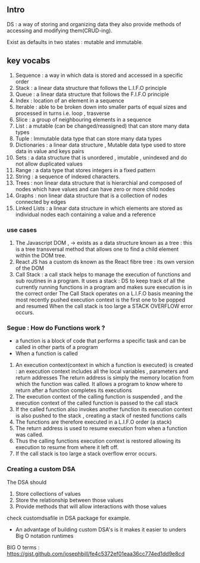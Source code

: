 ## Intro 
DS : a way of storing and organizing data 
they also provide methods of accessing and modifying them(CRUD-ing). 

Exist as defaults in two states : mutable and immutable.

## key vocabs 
1. Sequence : a way in which data is stored and accessed in a specific order 
2. Stack :  a linear data structure that follows the L.I.F.O principle 
3. Queue : a linear data structure that follows the F.I.F.O principle 
4. Index : location of an element in a sequence 
5. Iterable : able to be broken down into smaller parts of equal sizes and processed in turns i.e. loop , trasverse 
6. Slice : a group of neighbouring elements in a sequence 
7. List : a mutable (can be changed/reassigned) that can store many data types 
8. Tuple : Immutable data type that can store many data types 
9. Dictionaries : a linear data structure , Mutable data type used to store data in value and keys pairs
10. Sets : a data structure that is unordered , imutable , unindexed and do not allow duplicated values 
11. Range : a data type that stores integers in a fixed pattern 
12. String : a sequence of indexed characters.
13. Trees : non linear data structure that is hierarchial and composed of nodes which have values and can have zero or more child nodes 
14. Graphs : non linear data structure that is a collection of nodes connected by edges 
15. Linked Lists : a linear data structure in which elements are stored as individual nodes each containing a value and a reference 

### use cases 
1. The Javascript DOM , -> exists as a data structure known as a tree : this is a tree transversal method that allows one to find a child element within the DOM tree.
2. React JS has a custom ds known as the React fibre tree : its own version of the DOM 
3. Call Stack : a call stack helps to manage the execution of functions and sub routines in a program.
It uses a stack : DS to keep track of all the currently running functions in a program and makes sure execution is in the correct order 
The Call Stack operates on a L.I.F.O basis meaning the most recently pushed execution context is the first one to be popped and resumed 
When the call stack is too large a STACK OVERFLOW error occurs.

### Segue : How do Functions work ? 
- a function is a block of code that performs a specific task and can be called in other parts of a program 
- When a function is called
1. An execution context(context in which a function is executed) is created : an execution context includes all the local variables , parameters and return addresses
The return address is simply the memory location from which the function was called. It allows a program to know where to return after a function completes its executions  
2. The execution context of the calling function is suspended , and the execution context of the called function is passed to the call stack 
3. If the called function also invokes another function its execution context is also pushed to the stack , creating a stack of nested functions calls 
4. The functions are therefore executed in a L.I.F.O order (a stack)
5. The return address is used to resume execution from when a function was called. 
6. Thus the calling functions execution context is restored allowing its execution to resume from where it left off. 
7. If the call stack is too large a stack overflow error occurs. 

### Creating a custom DSA 
The DSA should 
1. Store collections of values
2. Store the relationship between those values 
3. Provide methods that will allow interactions with those values

check customdsafile in DSA package for example. 

- An advantage of building custom DSA's is it makes it easier to unders Big O notation runtimes 

BIG O terms : https://gist.github.com/josephbill/fe4c5372ef01eaa36cc774ed1dd9e8cd


